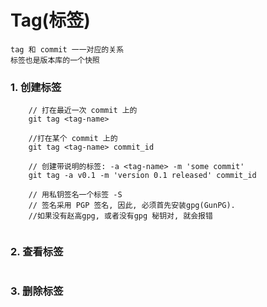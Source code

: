 # Tag(标签)

    tag 和 commit 一一对应的关系
    标签也是版本库的一个快照



### 1. 创建标签

```
    // 打在最近一次 commit 上的
    git tag <tag-name>
    
    //打在某个 commit 上的
    git tag <tag-name> commit_id
    
    // 创建带说明的标签: -a <tag-name> -m 'some commit'
    git tag -a v0.1 -m 'version 0.1 released' commit_id
    
    // 用私钥签名一个标签 -S
    // 签名采用 PGP 签名, 因此, 必须首先安装gpg(GunPG). 
    //如果没有赵高gpg, 或者没有gpg 秘钥对, 就会报错
    
```


### 2. 查看标签

```
```


### 3. 删除标签

```
```

